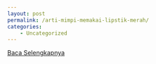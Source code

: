 ```yaml
---
layout: post
permalink: /arti-mimpi-memakai-lipstik-merah/
categories:
    - Uncategorized
---
```


[Baca Selengkapnya](/06)